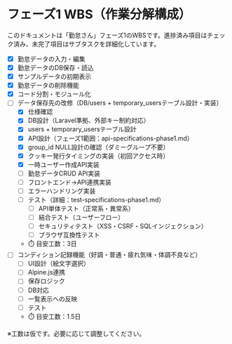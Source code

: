 # フェーズ1 WBS（作業分解構成）

このドキュメントは「勤怠さん」フェーズ1のWBSです。進捗済み項目はチェック済み、未完了項目はサブタスクを詳細化しています。

- [x] 勤怠データの入力・編集
- [x] 勤怠データのDB保存・読込
- [x] サンプルデータの初期表示
- [x] 勤怠データの削除機能
- [x] コード分割・モジュール化
- [ ] データ保存先の改修（DB/users + temporary_usersテーブル設計・実装）
  - [x] 仕様確認
  - [x] DB設計（Laravel準拠、外部キー制約対応）
  - [x] users + temporary_usersテーブル設計
  - [x] API設計（フェーズ1範囲：api-specifications-phase1.md）
  - [x] group_id NULL設計の確認（ダミーグループ不要）
  - [x] クッキー発行タイミングの実装（初回アクセス時）
  - [x] 一時ユーザー作成API実装
  - [ ] 勤怠データCRUD API実装
  - [ ] フロントエンド→API連携実装
  - [ ] エラーハンドリング実装
  - [ ] テスト（詳細：test-specifications-phase1.md）
    - [ ] API単体テスト（正常系・異常系）
    - [ ] 結合テスト（ユーザーフロー）
    - [ ] セキュリティテスト（XSS・CSRF・SQLインジェクション）
    - [ ] ブラウザ互換性テスト
  - ⏱️ 目安工数：3日
- [ ] コンディション記録機能（好調・普通・疲れ気味・体調不良など）
  - [ ] UI設計（絵文字選択）
  - [ ] Alpine.js連携
  - [ ] 保存ロジック
  - [ ] DB対応
  - [ ] 一覧表示への反映
  - [ ] テスト
  - ⏱️ 目安工数：1.5日

※工数は仮です。必要に応じて調整してください。
